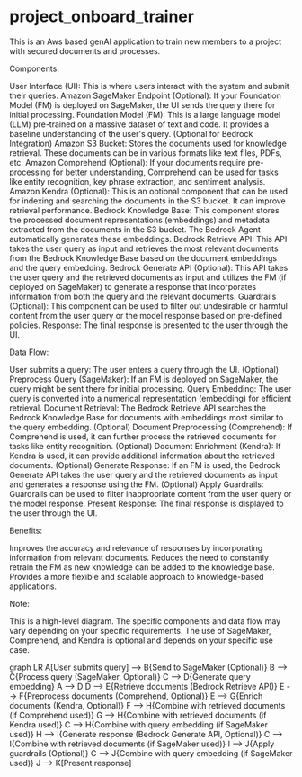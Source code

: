 # project_onboard_trainer
This is an Aws based genAI application to train new members to a project with secured documents and processes.

Components:

User Interface (UI): This is where users interact with the system and submit their queries.
Amazon SageMaker Endpoint (Optional): If your Foundation Model (FM) is deployed on SageMaker, the UI sends the query there for initial processing.
Foundation Model (FM): This is a large language model (LLM) pre-trained on a massive dataset of text and code. It provides a baseline understanding of the user's query. (Optional for Bedrock Integration)
Amazon S3 Bucket: Stores the documents used for knowledge retrieval. These documents can be in various formats like text files, PDFs, etc.
Amazon Comprehend (Optional): If your documents require pre-processing for better understanding, Comprehend can be used for tasks like entity recognition, key phrase extraction, and sentiment analysis.
Amazon Kendra (Optional): This is an optional component that can be used for indexing and searching the documents in the S3 bucket. It can improve retrieval performance.
Bedrock Knowledge Base: This component stores the processed document representations (embeddings) and metadata extracted from the documents in the S3 bucket. The Bedrock Agent automatically generates these embeddings.
Bedrock Retrieve API: This API takes the user query as input and retrieves the most relevant documents from the Bedrock Knowledge Base based on the document embeddings and the query embedding.
Bedrock Generate API (Optional): This API takes the user query and the retrieved documents as input and utilizes the FM (if deployed on SageMaker) to generate a response that incorporates information from both the query and the relevant documents.
Guardrails (Optional): This component can be used to filter out undesirable or harmful content from the user query or the model response based on pre-defined policies.
Response: The final response is presented to the user through the UI.


Data Flow:

User submits a query: The user enters a query through the UI.
(Optional) Preprocess Query (SageMaker): If an FM is deployed on SageMaker, the query might be sent there for initial processing.
Query Embedding: The user query is converted into a numerical representation (embedding) for efficient retrieval.
Document Retrieval: The Bedrock Retrieve API searches the Bedrock Knowledge Base for documents with embeddings most similar to the query embedding.
(Optional) Document Preprocessing (Comprehend): If Comprehend is used, it can further process the retrieved documents for tasks like entity recognition.
(Optional) Document Enrichment (Kendra): If Kendra is used, it can provide additional information about the retrieved documents.
(Optional) Generate Response: If an FM is used, the Bedrock Generate API takes the user query and the retrieved documents as input and generates a response using the FM.
(Optional) Apply Guardrails: Guardrails can be used to filter inappropriate content from the user query or the model response.
Present Response: The final response is displayed to the user through the UI.


Benefits:

Improves the accuracy and relevance of responses by incorporating information from relevant documents.
Reduces the need to constantly retrain the FM as new knowledge can be added to the knowledge base.
Provides a more flexible and scalable approach to knowledge-based applications.


Note:

This is a high-level diagram. The specific components and data flow may vary depending on your specific requirements.
The use of SageMaker, Comprehend, and Kendra is optional and depends on your specific use case.


graph LR
A[User submits query] --> B{Send to SageMaker (Optional)}
B --> C{Process query (SageMaker, Optional)}
C --> D{Generate query embedding}
A --> D
D --> E{Retrieve documents (Bedrock Retrieve API)}
E --> F{Preprocess documents (Comprehend, Optional)}
E --> G{Enrich documents (Kendra, Optional)}
F --> H{Combine with retrieved documents (if Comprehend used)}
G --> H{Combine with retrieved documents (if Kendra used)}
C --> H{Combine with query embedding (if SageMaker used)}
H --> I{Generate response (Bedrock Generate API, Optional)}
C --> I{Combine with retrieved documents (if SageMaker used)}
I --> J{Apply guardrails (Optional)}
C --> J{Combine with query embedding (if SageMaker used)}
J --> K[Present response]
